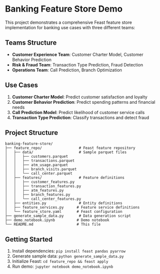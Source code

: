 # Banking Feature Store Demo

This project demonstrates a comprehensive Feast feature store implementation for banking use cases with three different teams:

## Teams Structure
- **Customer Experience Team**: Customer Charter Model, Customer Behavior Prediction
- **Risk & Fraud Team**: Transaction Type Prediction, Fraud Detection
- **Operations Team**: Call Prediction, Branch Optimization

## Use Cases
1. **Customer Charter Model**: Predict customer satisfaction and loyalty
2. **Customer Behavior Prediction**: Predict spending patterns and financial needs
3. **Call Prediction Model**: Predict likelihood of customer service calls
4. **Transaction Type Prediction**: Classify transactions and detect fraud

## Project Structure
```
banking-feature-store/
├── feature_repo/                 # Feast feature repository
│   ├── data/                     # Sample parquet files
│   │   ├── customers.parquet
│   │   ├── transactions.parquet
│   │   ├── atm_usage.parquet
│   │   ├── branch_visits.parquet
│   │   └── call_center.parquet
│   ├── features/                 # Feature definitions
│   │   ├── customer_features.py
│   │   ├── transaction_features.py
│   │   ├── atm_features.py
│   │   ├── branch_features.py
│   │   └── call_center_features.py
│   ├── entities.py               # Entity definitions
│   ├── feature_services.py      # Feature service definitions
│   └── feature_store.yaml       # Feast configuration
├── generate_sample_data.py       # Data generation script
├── demo_notebook.ipynb          # Demo notebook
└── README.md                    # This file
```

## Getting Started
1. Install dependencies: `pip install feast pandas pyarrow`
2. Generate sample data: `python generate_sample_data.py`
3. Initialize Feast: `cd feature_repo && feast apply`
4. Run demo: `jupyter notebook demo_notebook.ipynb`
